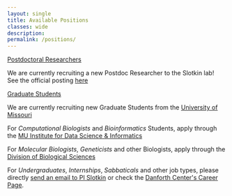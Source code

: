 ```yaml
---
layout: single
title: Available Positions
classes: wide
description:
permalink: /positions/
---
```


<u>Postdoctoral Researchers</u>

We are currently recruiting a new Postdoc Researcher to the Slotkin lab! See the official posting [here](https://www.paycomonline.net/v4/ats/web.php/jobs/ViewJobDetails?job=38397&clientkey=0386834D209CD1EA462A147F53A126FF)

<u>Graduate Students</u>

We are currently recruiting new Graduate Students from the [University of Missouri](https://missouri.edu)

For <i>Computational Biologists</i> and <i>Bioinformatics</i> Students, apply through the [MU Institute for Data Science & Informatics](https://muidsi.missouri.edu)

For <i>Molecular Biologists</i>, <i>Geneticists</i> and other Biologists, apply through the [Division of Biological Sciences](https://biology.missouri.edu/index.php/grad-program)

For <i>Undergraduates</i>, <i>Internships</i>, <i>Sabbaticals</i> and other job types, please directly [send an email to PI Slotkin](mailto:kslotkin@danforthcenter.org) or check the [Danforth Center's Career Page](https://www.danforthcenter.org/careers/).

